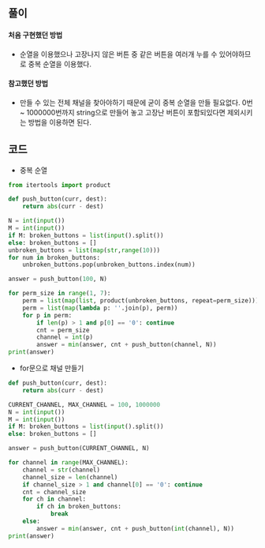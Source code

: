 ## 풀이

#### 처음 구현했던 방법

- 순열을 이용했으나 고장나지 않은 버튼 중 같은 버튼을 여러개 누를 수 있어야하므로 중복 순열을 이용했다.



#### 참고했던 방법

- 만들 수 있는 전체 채널을 찾아야하기 때문에 굳이 중복 순열을 만들 필요없다. 0번 ~ 1000000번까지 string으로 만들어 놓고 고장난 버튼이 포함되있다면 제외시키는 방법을 이용하면 된다.



## 코드

- 중복 순열

```python
from itertools import product

def push_button(curr, dest):
    return abs(curr - dest)

N = int(input())
M = int(input())
if M: broken_buttons = list(input().split())
else: broken_buttons = []
unbroken_buttons = list(map(str,range(10)))
for num in broken_buttons:
    unbroken_buttons.pop(unbroken_buttons.index(num))

answer = push_button(100, N)

for perm_size in range(1, 7):
    perm = list(map(list, product(unbroken_buttons, repeat=perm_size)))
    perm = list(map(lambda p: ''.join(p), perm))
    for p in perm:
        if len(p) > 1 and p[0] == '0': continue
        cnt = perm_size
        channel = int(p)
        answer = min(answer, cnt + push_button(channel, N))
print(answer)

```

- for문으로 채널 만들기

```python
def push_button(curr, dest):
    return abs(curr - dest)

CURRENT_CHANNEL, MAX_CHANNEL = 100, 1000000
N = int(input())
M = int(input())
if M: broken_buttons = list(input().split())
else: broken_buttons = []

answer = push_button(CURRENT_CHANNEL, N)

for channel in range(MAX_CHANNEL):
    channel = str(channel)
    channel_size = len(channel)
    if channel_size > 1 and channel[0] == '0': continue
    cnt = channel_size
    for ch in channel:
        if ch in broken_buttons:
            break
    else:
        answer = min(answer, cnt + push_button(int(channel), N))
print(answer)

```


